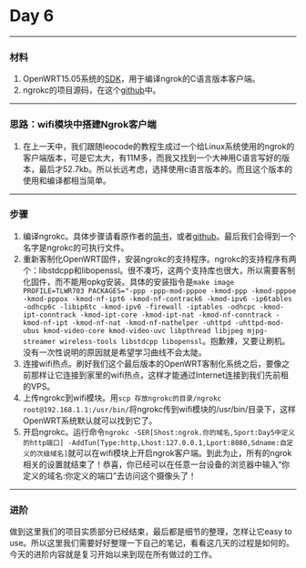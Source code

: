 
# Day 6

---

### 材料
1. OpenWRT15.05系统的[SDK](https://downloads.openwrt.org/chaos_calmer/15.05/ar71xx/generic/)，用于编译ngrok的C语言版本客户端。
2. ngrokc的项目源码，在这个[github](https://github.com/dosgo/ngrok-c)中。

---
### 思路：wifi模块中搭建Ngrok客户端
1. 在上一天中，我们跟随leocode的教程生成过一个给Linux系统使用的ngrok的客户端版本，可是它太大，有11M多，而我又找到一个大神用C语言写好的版本，最后才52.7kb。所以长远考虑，选择使用c语言版本的。而且这个版本的使用和编译都相当简单。

---
### 步骤
1. 编译ngrokc。具体步骤请看原作者的[简书](http://www.jianshu.com/p/8428949d946c)，或者[github](https://github.com/dosgo/ngrok-c)。最后我们会得到一个名字是ngrokc的可执行文件。
2. 重新客制化OpenWRT固件，安装ngrokc的支持程序。ngrokc的支持程序有两个：libstdcpp和libopenssl。很不凑巧，这两个支持库也很大，所以需要客制化固件，而不能用opkg安装。具体的安装指令是`make image PROFILE=TLWR703 PACKAGES="-ppp -ppp-mod-pppoe -kmod-ppp -kmod-pppoe -kmod-pppox -kmod-nf-ipt6 -kmod-nf-contrack6 -kmod-ipv6 -ip6tables -odhcp6c -libip6tc -kmod-ipv6 -firewall -iptables -odhcpc -kmod-ipt-conntrack -kmod-ipt-core -kmod-ipt-nat -kmod-nf-conntrack -kmod-nf-ipt -kmod-nf-nat -kmod-nf-nathelper -uhttpd -uhttpd-mod-ubus kmod-video-core kmod-video-uvc libpthread libjpeg mjpg-streamer wireless-tools libstdcpp libopenssl`。抱歉辣，又要让刷机。没有一次性说明的原因就是希望学习曲线不会太陡。
3. 连接wifi热点。刷好我们这个最后版本的OpenWRT客制化系统之后，要像之前那样让它连接到家里的wifi热点，这样才能通过Internet连接到我们先前租的VPS。
4. 上传ngrokc到wifi模块。用`scp 存放ngrokc的目录/ngrokc root@192.168.1.1:/usr/bin/`将ngrokc传到wifi模块的/usr/bin/目录下，这样OpenWRT系统默认就可以找到它了。
5. 开启ngrokc。运行命令`ngrokc -SER[Shost:ngrok.你的域名,Sport:Day5中定义的http端口] -AddTun[Type:http,Lhost:127.0.0.1,Lport:8080,Sdname:自定义的次级域名]`就可以在wifi模块上开启ngrok客户端。到此为止，所有的ngrok相关的设置就结束了！恭喜，你已经可以在任意一台设备的浏览器中输入“你定义的域名:你定义的端口”去访问这个摄像头了！

---
### 进阶
做到这里我们的项目实质部分已经结束，最后都是细节的整理，怎样让它easy to use。所以这里我们需要好好整理一下自己的笔记，看看这几天的过程是如何的。今天的进阶内容就是复习开始以来到现在所有做过的工作。
